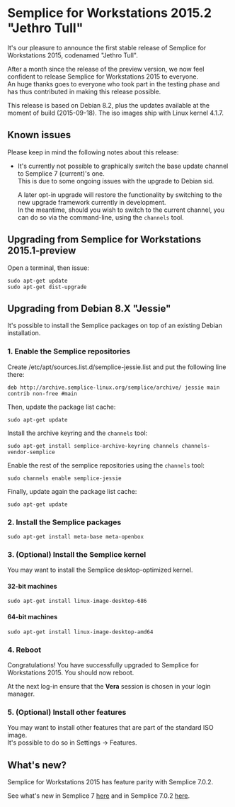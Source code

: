Semplice for Workstations 2015.2 "Jethro Tull"
==============================================

It's our pleasure to announce the first stable release of Semplice for Workstations 2015,
codenamed "Jethro Tull".

After a month since the release of the preview version, we now feel confident to release
Semplice for Workstations 2015 to everyone.  
An huge thanks goes to everyone who took part in the testing phase and has thus
contributed in making this release possible.

This release is based on Debian 8.2, plus the updates available at the moment of build (2015-09-18).
The iso images ship with Linux kernel 4.1.7.

Known issues
------------

Please keep in mind the following notes about this release:

* It's currently not possible to graphically switch the base update channel
  to Semplice 7 (current)'s one.  
  This is due to some ongoing issues with the upgrade to Debian sid.  
    
  A later opt-in upgrade will restore the functionality by switching to
  the new upgrade framework currently in development.  
  In the meantime, should you wish to switch to the current channel,
  you can do so via the command-line, using the `channels` tool.

Upgrading from Semplice for Workstations 2015.1-preview
-------------------------------------------------------

Open a terminal, then issue:

    sudo apt-get update
    sudo apt-get dist-upgrade

Upgrading from Debian 8.X "Jessie"
----------------------------------

It's possible to install the Semplice packages on top of an existing Debian installation.

### 1. Enable the Semplice repositories

Create /etc/apt/sources.list.d/semplice-jessie.list and put the following line there:

	deb http://archive.semplice-linux.org/semplice/archive/ jessie main contrib non-free #main

Then, update the package list cache:

	sudo apt-get update

Install the archive keyring and the `channels` tool:

	sudo apt-get install semplice-archive-keyring channels channels-vendor-semplice

Enable the rest of the semplice repositories using the `channels` tool:

	sudo channels enable semplice-jessie

Finally, update again the package list cache:

	sudo apt-get update

### 2. Install the Semplice packages

	sudo apt-get install meta-base meta-openbox

### 3. (Optional) Install the Semplice kernel

You may want to install the Semplice desktop-optimized kernel.

#### 32-bit machines

	sudo apt-get install linux-image-desktop-686

#### 64-bit machines

	sudo apt-get install linux-image-desktop-amd64

### 4. Reboot

Congratulations! You have successfully upgraded to Semplice for Workstations 2015.
You should now reboot.

At the next log-in ensure that the **Vera** session is chosen in your login manager.

### 5. (Optional) Install other features

You may want to install other features that are part of the standard ISO image.  
It's possible to do so in Settings → Features.

What's new?
-----------

Semplice for Workstations 2015 has feature parity with Semplice 7.0.2.

See what's new in Semplice 7 [here](https://github.com/semplice/releasenotes/blob/master/numb/7.md#whats-new) and
in Semplice 7.0.2 [here](https://github.com/semplice/releasenotes/blob/master/numb/7.0.2.md#whats-new).
